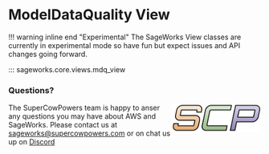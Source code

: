 # ModelDataQuality View

!!! warning inline end "Experimental"
    The SageWorks View classes are currently in experimental mode so have fun but expect issues and API changes going forward.
    
::: sageworks.core.views.mdq_view

### Questions?
<img align="right" src="../../../images/scp.png" width="180">

The SuperCowPowers team is happy to anser any questions you may have about AWS and SageWorks. Please contact us at [sageworks@supercowpowers.com](mailto:sageworks@supercowpowers.com) or on chat us up on [Discord](https://discord.gg/WHAJuz8sw8) 